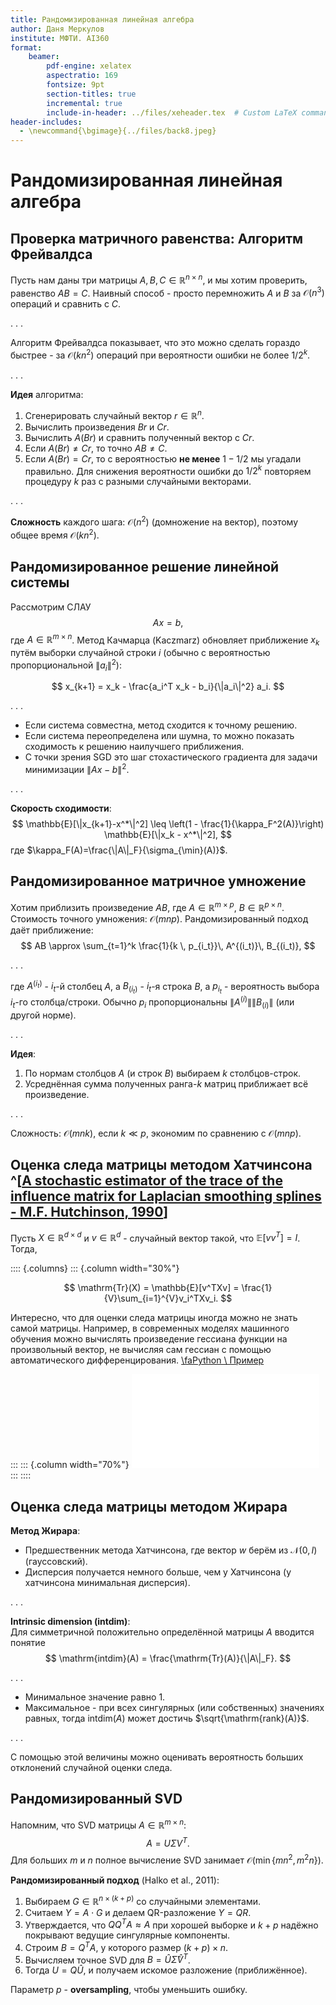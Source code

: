 ```yaml
---
title: Рандомизированная линейная алгебра
author: Даня Меркулов
institute: МФТИ. AI360
format:
    beamer:
        pdf-engine: xelatex
        aspectratio: 169
        fontsize: 9pt
        section-titles: true
        incremental: true
        include-in-header: ../files/xeheader.tex  # Custom LaTeX commands and preamble
header-includes:
  - \newcommand{\bgimage}{../files/back8.jpeg}
---
```


# Рандомизированная линейная алгебра

## Проверка матричного равенства: Алгоритм Фрейвалдса

Пусть нам даны три матрицы $A, B, C \in \mathbb{R}^{n \times n}$, и мы хотим проверить, равенство $AB = C$. Наивный способ - просто перемножить $A$ и $B$ за $\mathcal{O}(n^3)$ операций и сравнить с $C$. 

. . .

Алгоритм Фрейвалдса показывает, что это можно сделать гораздо быстрее - за $\mathcal{O}(kn^2)$ операций при вероятности ошибки не более $1/2^k$.

. . .

**Идея** алгоритма:

1. Сгенерировать случайный вектор $r \in \mathbb{R}^n$.
2. Вычислить произведения $Br$ и $Cr$.
3. Вычислить $A(Br)$ и сравнить полученный вектор с $Cr$.
4. Если $A(Br) \neq Cr$, то точно $AB \neq C$.
5. Если $A(Br) = Cr$, то с вероятностью **не менее** $1 - 1/2$ мы угадали правильно. Для снижения вероятности ошибки до $1/2^k$ повторяем процедуру $k$ раз с разными случайными векторами.

. . .

**Сложность** каждого шага: $\mathcal{O}(n^2)$ (домножение на вектор), поэтому общее время $\mathcal{O}(kn^2)$.

## Рандомизированное решение линейной системы

Рассмотрим СЛАУ
$$
Ax = b,
$$
где $A \in \mathbb{R}^{m \times n}$. Метод Качмарца (Kaczmarz) обновляет приближение $x_k$ путём выборки случайной строки $i$ (обычно с вероятностью пропорциональной $\|a_i\|^2$):

$$
x_{k+1} = x_k - \frac{a_i^T x_k - b_i}{\|a_i\|^2} a_i.
$$

. . .

- Если система совместна, метод сходится к точному решению.  
- Если система переопределена или шумна, то можно показать сходимость к решению наилучшего приближения.  
- С точки зрения SGD это шаг стохастического градиента для задачи минимизации $\|Ax - b\|^2$.

. . .

**Скорость сходимости**:
$$
\mathbb{E}[\|x_{k+1}-x^*\|^2] \leq \left(1 - \frac{1}{\kappa_F^2(A)}\right)
\mathbb{E}[\|x_k - x^*\|^2],
$$
где $\kappa_F(A)=\frac{\|A\|_F}{\sigma_{\min}(A)}$.

## Рандомизированное матричное умножение

Хотим приблизить произведение $AB$, где $A \in \mathbb{R}^{m \times p}$, $B \in \mathbb{R}^{p \times n}$. Стоимость точного умножения: $\mathcal{O}(mnp)$. Рандомизированный подход даёт приближение:
$$
AB \approx \sum_{t=1}^k \frac{1}{k \, p_{i_t}}\, A^{(i_t)}\, B_{(i_t)},
$$

. . .

где $A^{(i_t)}$ - $i_t$-й столбец $A$, а $B_{(i_t)}$ - $i_t$-я строка $B$, а $p_{i_t}$ - вероятность выбора $i_t$-го столбца/строки. Обычно $p_i$ пропорциональны $\|A^{(i)}\|\|B_{(i)}\|$ (или другой норме).

. . .

**Идея**:  

1. По нормам столбцов $A$ (и строк $B$) выбираем $k$ столбцов-строк.  
2. Усреднённая сумма полученных ранга-$k$ матриц приближает всё произведение.

. . .

Сложность: $\mathcal{O}(mnk)$, если $k \ll p$, экономим по сравнению с $\mathcal{O}(mnp)$.

## Оценка следа матрицы методом Хатчинсона ^[[A stochastic estimator of the trace of the influence matrix for Laplacian smoothing splines - M.F. Hutchinson, 1990](https://www.tandfonline.com/doi/abs/10.1080/03610919008812866)]

Пусть $X \in \mathbb{R}^{d \times d}$ и $v \in \mathbb{R}^d$ - случайный вектор такой, что $\mathbb{E}[vv^T] = I$. Тогда,

:::: {.columns}
::: {.column width="30%"}

$$
\mathrm{Tr}(X) = \mathbb{E}[v^TXv] = \frac{1}{V}\sum_{i=1}^{V}v_i^TXv_i.
$$

Интересно, что для оценки следа матрицы иногда можно не знать самой матрицы. Например, в современных моделях машинного обучения можно вычислять произведение гессиана функции на произвольный вектор, не вычисляя сам гессиан с помощью автоматического дифференцирования. [\faPython \ Пример](https://colab.research.google.com/drive/1aLx_-Sv2tTTKz0NCEFcedqQyopBUczJH#scrollTo=DZTgqcHoa8O3)

:::
::: {.column width="70%"}
![[Source](https://docs.backpack.pt/en/master/use_cases/example_trace_estimation.html)](Hutchinson_trace_est.pdf)
:::
::::

## Оценка следа матрицы методом Жирара

**Метод Жирара**:  
- Предшественник метода Хатчинсона, где вектор $w$ берём из $\mathcal{N}(0, I)$ (гауссовский).  
- Дисперсия получается немного больше, чем у Хатчинсона (у хатчинсона минимальная дисперсия).  

. . .

**Intrinsic dimension (intdim)**:  
Для симметричной положительно определённой матрицы $A$ вводится понятие  
$$
\mathrm{intdim}(A) = \frac{\mathrm{Tr}(A)}{\|A\|_F}.
$$

. . .

- Минимальное значение равно 1.
- Максимальное - при всех сингулярных (или собственных) значениях равных, тогда $\mathrm{intdim}(A)$ может достичь $\sqrt{\mathrm{rank}(A)}$.  

. . .

С помощью этой величины можно оценивать вероятность больших отклонений случайной оценки следа.

## Рандомизированный SVD

Напомним, что SVD матрицы $A \in \mathbb{R}^{m \times n}$:  
$$
A = U \Sigma V^T.
$$
Для больших $m$ и $n$ полное вычисление SVD занимает $\mathcal{O}(\min\{mn^2, m^2n\})$. 

**Рандомизированный подход** (Halko et al., 2011):

1. Выбираем $G \in \mathbb{R}^{n \times (k+p)}$ со случайными элементами.
2. Считаем $Y = A \cdot G$ и делаем QR-разложение $Y = Q R$.
3. Утверждается, что $Q Q^T A \approx A$ при хорошей выборке и $k + p$ надёжно покрывают ведущие сингулярные компоненты.
4. Строим $B = Q^T A$, у которого размер $(k+p) \times n$.
5. Вычисляем точное SVD для $B = \hat{U} \hat{\Sigma} \hat{V}^T$.
6. Тогда $U = Q \hat{U}$, и получаем искомое разложение (приближённое).

Параметр $p$ - **oversampling**, чтобы уменьшить ошибку.